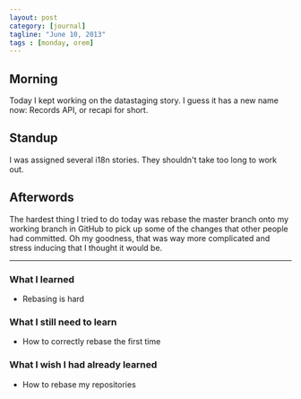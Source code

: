 ```yaml
---
layout: post
category: [journal]
tagline: "June 10, 2013"
tags : [monday, orem]
---
```

## Morning
Today I kept working on the datastaging story. I guess it has a new name now: Records
API, or recapi for short.

## Standup
I was assigned several i18n stories. They shouldn't take too long to work out.

## Afterwords
The hardest thing I tried to do today was rebase the master branch onto my working
branch in GitHub to pick up some of the changes that other people had committed.
Oh my goodness, that was way more complicated and stress inducing that I thought
it would be.

- - -

### What I learned
+ Rebasing is hard

### What I still need to learn
+ How to correctly rebase the first time

### What I wish I had already learned
+ How to rebase my repositories